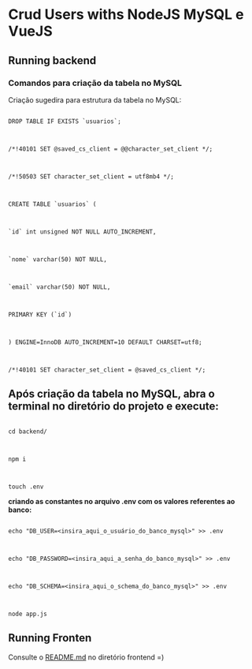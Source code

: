 # Crud Users withs NodeJS MySQL e VueJS

## Running backend

### Comandos para criação da tabela no MySQL

Criação sugedira para estrutura da tabela no MySQL:

```

DROP TABLE IF EXISTS `usuarios`;



/*!40101 SET @saved_cs_client = @@character_set_client */;



/*!50503 SET character_set_client = utf8mb4 */;



CREATE TABLE `usuarios` (



`id` int unsigned NOT NULL AUTO_INCREMENT,



`nome` varchar(50) NOT NULL,



`email` varchar(50) NOT NULL,



PRIMARY KEY (`id`)



) ENGINE=InnoDB AUTO_INCREMENT=10 DEFAULT CHARSET=utf8;



/*!40101 SET character_set_client = @saved_cs_client */;

```

## Após criação da tabela no MySQL, abra o terminal no diretório do projeto e execute:

```

cd backend/



npm i



touch .env

```

<strong> criando as constantes no arquivo .env com os valores referentes ao banco:</strong>

```

echo "DB_USER=<insira_aqui_o_usuário_do_banco_mysql>" >> .env



echo "DB_PASSWORD=<insira_aqui_a_senha_do_banco_mysql>" >> .env



echo "DB_SCHEMA=<insira_aqui_o_schema_do_banco_mysql>" >> .env



node app.js

```

## Running Fronten

Consulte o [README.md](frontend/README.md) no diretório frontend =)
